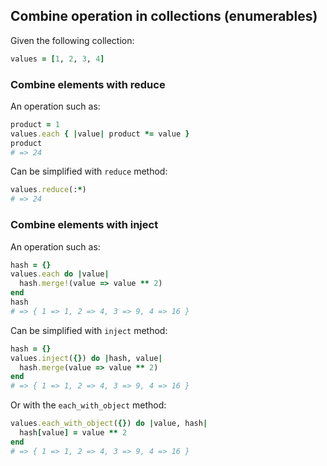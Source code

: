 ## Combine operation in collections (enumerables)

Given the following collection:

```ruby
values = [1, 2, 3, 4]
```

### Combine elements with **reduce**

An operation such as:

```ruby
product = 1
values.each { |value| product *= value }
product
# => 24
```

Can be simplified with `reduce` method:

```ruby
values.reduce(:*)
# => 24
```

### Combine elements with **inject**

An operation such as:
```ruby
hash = {}
values.each do |value|
  hash.merge!(value => value ** 2)
end
hash
# => { 1 => 1, 2 => 4, 3 => 9, 4 => 16 }
```

Can be simplified with `inject` method:

```ruby
hash = {}
values.inject({}) do |hash, value|
  hash.merge(value => value ** 2)
end
# => { 1 => 1, 2 => 4, 3 => 9, 4 => 16 }
```

Or with the `each_with_object` method:

```ruby
values.each_with_object({}) do |value, hash|
  hash[value] = value ** 2
end
# => { 1 => 1, 2 => 4, 3 => 9, 4 => 16 }
```
